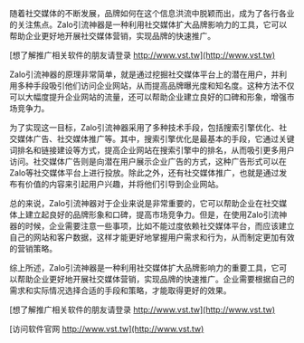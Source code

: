 随着社交媒体的不断发展，品牌如何在这个信息洪流中脱颖而出，成为了各行各业的关注焦点。Zalo引流神器是一种利用社交媒体扩大品牌影响力的工具，它可以帮助企业更好地开展社交媒体营销，实现品牌的快速推广。

[想了解推广相关软件的朋友请登录 http://www.vst.tw](http://www.vst.tw)

Zalo引流神器的原理非常简单，就是通过挖掘社交媒体平台上的潜在用户，并利用多种手段吸引他们访问企业网站，从而提高品牌曝光度和知名度。这种方法不仅可以大幅度提升企业网站的流量，还可以帮助企业建立良好的口碑和形象，增强市场竞争力。

为了实现这一目标，Zalo引流神器采用了多种技术手段，包括搜索引擎优化、社交媒体广告、社交媒体推广等。其中，搜索引擎优化是最基本的手段，它通过关键词排名和链接建设等方式，提高企业网站在搜索引擎中的排名，从而吸引更多用户访问。社交媒体广告则是向潜在用户展示企业广告的方式，这种广告形式可以在Zalo等社交媒体平台上进行投放。除此之外，还有社交媒体推广，也就是通过发布有价值的内容来引起用户兴趣，并将他们引导到企业网站。

总的来说，Zalo引流神器对于企业来说是非常重要的，它可以帮助企业在社交媒体上建立起良好的品牌形象和口碑，提高市场竞争力。但是，在使用Zalo引流神器的时候，企业需要注意一些事项，比如不能过度依赖社交媒体平台，而应该建立自己的网站和客户数据，这样才能更好地掌握用户需求和行为，从而制定更加有效的营销策略。

综上所述，Zalo引流神器是一种利用社交媒体扩大品牌影响力的重要工具，它可以帮助企业更好地开展社交媒体营销，实现品牌的快速推广。企业需要根据自己的需求和实际情况选择合适的手段和策略，才能取得更好的效果。

[想了解推广相关软件的朋友请登录 http://www.vst.tw](http://www.vst.tw)


[访问软件官网 http://www.vst.tw](http://www.vst.tw)
